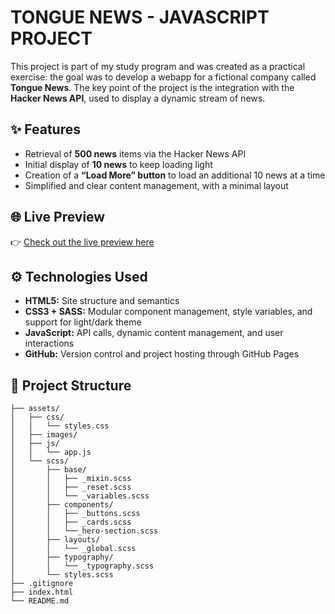 # TONGUE NEWS - JAVASCRIPT PROJECT

This project is part of my study program and was created as a practical exercise: the goal was to develop a webapp for a fictional company called **Tongue News**.
The key point of the project is the integration with the **Hacker News API**, used to display a dynamic stream of news.

## ✨ Features

- Retrieval of **500 news** items via the Hacker News API
- Initial display of **10 news** to keep loading light
- Creation of a **“Load More” button** to load an additional 10 news at a time
- Simplified and clear content management, with a minimal layout

## 🌐 Live Preview

👉 [Check out the live preview here](https://marcovasto.github.io/tongue-news/)

## ⚙️ Technologies Used

- **HTML5:** Site structure and semantics
- **CSS3 + SASS:** Modular component management, style variables, and support for light/dark theme  
- **JavaScript:** API calls, dynamic content management, and user interactions  
- **GitHub:** Version control and project hosting through GitHub Pages

## 🌳 Project Structure

```
├── assets/
│   ├── css/
│   │   └── styles.css
│   ├── images/
│   ├── js/
│   │   └── app.js
│   └── scss/
│       ├── base/
│       │   ├── _mixin.scss
│       │   ├── _reset.scss
│       │   └── _variables.scss
│       ├── components/
│       │   ├── _buttons.scss
│       │   ├── _cards.scss
│       │   └──_hero-section.scss
│       ├── layouts/
│       │   └── _global.scss
│       ├── typography/
│       │   └── _typography.scss
│       └── styles.scss
├── .gitignore
├── index.html
└── README.md
```